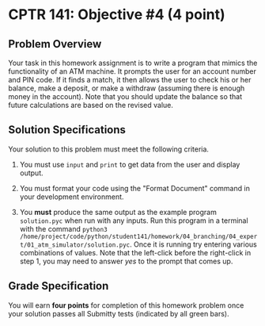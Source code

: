 # CPTR 141: Objective #4 (4 point)

## Problem Overview

Your task in this homework assignment is to write a program that mimics the functionality of an ATM machine. It prompts the user for an account number and 
PIN code.  If it finds a match, it then allows the user to check his or her balance, make a deposit, or make a withdraw (assuming there is enough money in the account). Note that you should update the balance so that future calculations are based on the revised value.

## Solution Specifications

Your solution to this problem must meet the following criteria.

1. You must use `input` and `print` to get data from the user and display output.

3. You must format your code using the "Format Document" command in your development environment.

4. You **must** produce the same output as the example program `solution.pyc` when run with any inputs.  Run this program in a terminal with the command `python3 /home/project/code/python/student141/homework/04_branching/04_expert/01_atm_simulator/solution.pyc`. Once it is running try entering various combinations of values. Note that the left-click before the right-click in step 1, you may need to answer *yes* to the prompt that comes up.

## Grade Specification

You will earn **four points** for completion of this homework problem once your solution passes all Submitty tests (indicated by all green bars).
